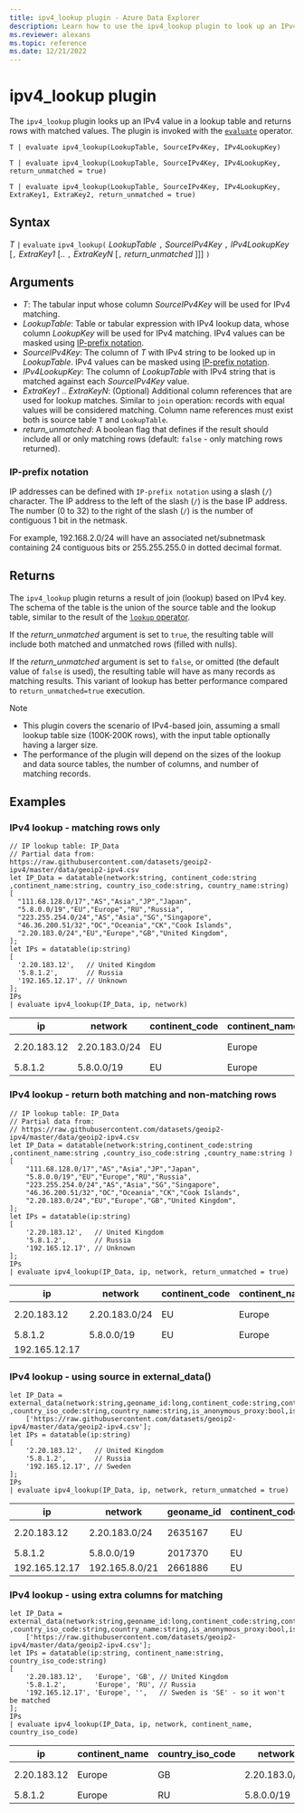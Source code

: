 ```yaml
---
title: ipv4_lookup plugin - Azure Data Explorer
description: Learn how to use the ipv4_lookup plugin to look up an IPv4 value in a lookup table.
ms.reviewer: alexans
ms.topic: reference
ms.date: 12/21/2022
---
```

# ipv4_lookup plugin

The `ipv4_lookup` plugin looks up an IPv4 value in a lookup table and returns rows with matched values. The plugin is invoked with the [`evaluate`](evaluateoperator.md) operator.

```kusto
T | evaluate ipv4_lookup(LookupTable, SourceIPv4Key, IPv4LookupKey)

T | evaluate ipv4_lookup(LookupTable, SourceIPv4Key, IPv4LookupKey, return_unmatched = true)

T | evaluate ipv4_lookup(LookupTable, SourceIPv4Key, IPv4LookupKey, ExtraKey1, ExtraKey2, return_unmatched = true)
```

## Syntax

*T* `|` `evaluate` `ipv4_lookup(` *LookupTable* `,` *SourceIPv4Key* `,` *IPv4LookupKey* [`,` *ExtraKey1* [.. `,` *ExtraKeyN* [`,` *return_unmatched* ]]] `)`

## Arguments

* *T*: The tabular input whose column *SourceIPv4Key* will be used for IPv4 matching.
* *LookupTable*: Table or tabular expression with IPv4 lookup data, whose column *LookupKey* will be used for IPv4 matching. IPv4 values can be masked using [IP-prefix notation](#ip-prefix-notation).
* *SourceIPv4Key*: The column of *T* with IPv4 string to be looked up in *LookupTable*. IPv4 values can be masked using [IP-prefix notation](#ip-prefix-notation).
* *IPv4LookupKey*: The column of *LookupTable* with IPv4 string that is matched against each *SourceIPv4Key* value.
* *ExtraKey1* .. *ExtraKeyN*: (Optional) Additional column references that are used for lookup matches. Similar to `join` operation: records with equal values will be considered matching. Column name references must exist both is source table `T` and `LookupTable`.
* *return_unmatched*: A boolean flag that defines if the result should include all or only matching rows (default: `false` - only matching rows returned).

### IP-prefix notation

IP addresses can be defined with `IP-prefix notation` using a slash (`/`) character.
The IP address to the left of the slash (`/`) is the base IP address. The number (0 to 32) to the right of the slash (`/`) is the number of contiguous 1 bit in the netmask.

For example, 192.168.2.0/24 will have an associated net/subnetmask containing 24 contiguous bits or 255.255.255.0 in dotted decimal format.

## Returns

The `ipv4_lookup` plugin returns a result of join (lookup) based on IPv4 key. The schema of the table is the union of the source table and the lookup table, similar to the result of the [`lookup` operator](lookupoperator.md).

If the *return_unmatched* argument is set to `true`, the resulting table will include both matched and unmatched rows (filled with nulls).

If the *return_unmatched* argument is set to `false`, or omitted (the default value of `false` is used), the resulting table will have as many records as matching results. This variant of lookup has better performance compared to `return_unmatched=true` execution.

> [!NOTE]
>
> * This plugin covers the scenario of IPv4-based join, assuming a small lookup table size (100K-200K rows), with the input table optionally having a larger size.
> * The performance of the plugin will depend on the sizes of the lookup and data source tables, the number of columns, and number of matching records.

## Examples

### IPv4 lookup - matching rows only

<!-- csl: https://help.kusto.windows.net/Samples -->
```kusto
// IP lookup table: IP_Data
// Partial data from: https://raw.githubusercontent.com/datasets/geoip2-ipv4/master/data/geoip2-ipv4.csv
let IP_Data = datatable(network:string, continent_code:string ,continent_name:string, country_iso_code:string, country_name:string)
[
  "111.68.128.0/17","AS","Asia","JP","Japan",
  "5.8.0.0/19","EU","Europe","RU","Russia",
  "223.255.254.0/24","AS","Asia","SG","Singapore",
  "46.36.200.51/32","OC","Oceania","CK","Cook Islands",
  "2.20.183.0/24","EU","Europe","GB","United Kingdom",
];
let IPs = datatable(ip:string)
[
  '2.20.183.12',   // United Kingdom
  '5.8.1.2',       // Russia
  '192.165.12.17', // Unknown
];
IPs
| evaluate ipv4_lookup(IP_Data, ip, network)
```

|ip|network|continent_code|continent_name|country_iso_code|country_name|
|---|---|---|---|---|---|
|2.20.183.12|2.20.183.0/24|EU|Europe|GB|United Kingdom|
|5.8.1.2|5.8.0.0/19|EU|Europe|RU|Russia|

### IPv4 lookup - return both matching and non-matching rows

<!-- csl: https://help.kusto.windows.net/Samples -->
```kusto
// IP lookup table: IP_Data
// Partial data from: 
// https://raw.githubusercontent.com/datasets/geoip2-ipv4/master/data/geoip2-ipv4.csv
let IP_Data = datatable(network:string,continent_code:string ,continent_name:string ,country_iso_code:string ,country_name:string )
[
    "111.68.128.0/17","AS","Asia","JP","Japan",
    "5.8.0.0/19","EU","Europe","RU","Russia",
    "223.255.254.0/24","AS","Asia","SG","Singapore",
    "46.36.200.51/32","OC","Oceania","CK","Cook Islands",
    "2.20.183.0/24","EU","Europe","GB","United Kingdom",
];
let IPs = datatable(ip:string)
[
    '2.20.183.12',   // United Kingdom
    '5.8.1.2',       // Russia
    '192.165.12.17', // Unknown
];
IPs
| evaluate ipv4_lookup(IP_Data, ip, network, return_unmatched = true)
```

|ip|network|continent_code|continent_name|country_iso_code|country_name|
|---|---|---|---|---|---|
|2.20.183.12|2.20.183.0/24|EU|Europe|GB|United Kingdom|
|5.8.1.2|5.8.0.0/19|EU|Europe|RU|Russia|
|192.165.12.17||||||

### IPv4 lookup - using source in external_data()

<!-- csl: https://help.kusto.windows.net/Samples -->
```kusto
let IP_Data = external_data(network:string,geoname_id:long,continent_code:string,continent_name:string ,country_iso_code:string,country_name:string,is_anonymous_proxy:bool,is_satellite_provider:bool)
    ['https://raw.githubusercontent.com/datasets/geoip2-ipv4/master/data/geoip2-ipv4.csv'];
let IPs = datatable(ip:string)
[
    '2.20.183.12',   // United Kingdom
    '5.8.1.2',       // Russia
    '192.165.12.17', // Sweden
];
IPs
| evaluate ipv4_lookup(IP_Data, ip, network, return_unmatched = true)
```

|ip|network|geoname_id|continent_code|continent_name|country_iso_code|country_name|is_anonymous_proxy|is_satellite_provider|
|---|---|---|---|---|---|---|---|---|
|2.20.183.12|2.20.183.0/24|2635167|EU|Europe|GB|United Kingdom|0|0|
|5.8.1.2|5.8.0.0/19|2017370|EU|Europe|RU|Russia|0|0|
|192.165.12.17|192.165.8.0/21|2661886|EU|Europe|SE|Sweden|0|0|

### IPv4 lookup - using extra columns for matching

<!-- csl: https://help.kusto.windows.net/Samples -->
```kusto
let IP_Data = external_data(network:string,geoname_id:long,continent_code:string,continent_name:string ,country_iso_code:string,country_name:string,is_anonymous_proxy:bool,is_satellite_provider:bool)
    ['https://raw.githubusercontent.com/datasets/geoip2-ipv4/master/data/geoip2-ipv4.csv'];
let IPs = datatable(ip:string, continent_name:string, country_iso_code:string)
[
    '2.20.183.12',   'Europe', 'GB', // United Kingdom
    '5.8.1.2',       'Europe', 'RU', // Russia
    '192.165.12.17', 'Europe', '',   // Sweden is 'SE' - so it won't be matched
];
IPs
| evaluate ipv4_lookup(IP_Data, ip, network, continent_name, country_iso_code)
```

|ip|continent_name|country_iso_code|network|geoname_id|continent_code|country_name|is_anonymous_proxy|is_satellite_provider|
|---|---|---|---|---|---|---|---|---|
|2.20.183.12|Europe|GB|2.20.183.0/24|2635167|EU|United Kingdom|0|0|
|5.8.1.2|Europe|RU|5.8.0.0/19|2017370|EU|Russia|0|0|
